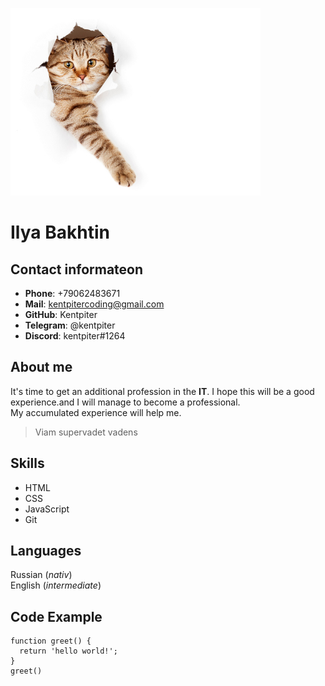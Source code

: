 ![cat](assets/cat2.jpg)  
# **Ilya Bakhtin** 

## **Contact informateon**

- **Phone**: +79062483671
- **Mail**: kentpitercoding@gmail.com
- **GitHub**: Kentpiter
- **Telegram**: @kentpiter
- **Discord**: kentpiter#1264

## **About me**
It's time to get an additional profession in the **IT**. I hope this will be a good experience.and I will manage to become a professional. <br>
My accumulated experience will help me.
> Viam supervadet vadens

## **Skills**
- HTML
- CSS
- JavaScript
- Git

## **Languages**
Russian (_nativ_) <br>
English (_intermediate_)

## **Code Example**
```
function greet() {
  return 'hello world!';
}
greet()
```


